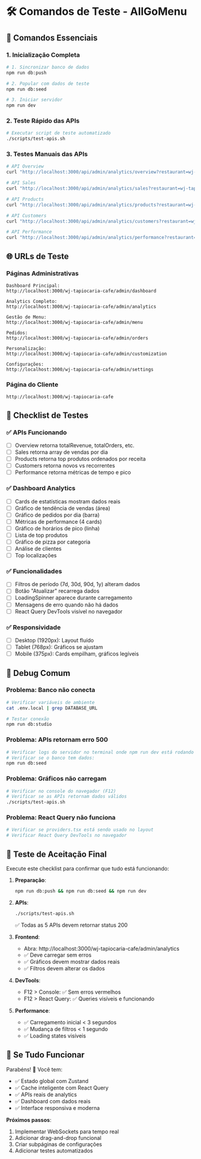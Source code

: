 # 🛠️ Comandos de Teste - AllGoMenu

## 🚀 **Comandos Essenciais**

### 1. Inicialização Completa
```bash
# 1. Sincronizar banco de dados
npm run db:push

# 2. Popular com dados de teste
npm run db:seed

# 3. Iniciar servidor
npm run dev
```

### 2. Teste Rápido das APIs
```bash
# Executar script de teste automatizado
./scripts/test-apis.sh
```

### 3. Testes Manuais das APIs
```bash
# API Overview
curl "http://localhost:3000/api/admin/analytics/overview?restaurant=wj-tapiocaria-cafe&days=30" | jq

# API Sales  
curl "http://localhost:3000/api/admin/analytics/sales?restaurant=wj-tapiocaria-cafe&days=30" | jq

# API Products
curl "http://localhost:3000/api/admin/analytics/products?restaurant=wj-tapiocaria-cafe&days=30" | jq

# API Customers
curl "http://localhost:3000/api/admin/analytics/customers?restaurant=wj-tapiocaria-cafe&days=30" | jq

# API Performance
curl "http://localhost:3000/api/admin/analytics/performance?restaurant=wj-tapiocaria-cafe&days=30" | jq
```

## 🌐 **URLs de Teste**

### Páginas Administrativas
```
Dashboard Principal:
http://localhost:3000/wj-tapiocaria-cafe/admin/dashboard

Analytics Completo:
http://localhost:3000/wj-tapiocaria-cafe/admin/analytics

Gestão de Menu:
http://localhost:3000/wj-tapiocaria-cafe/admin/menu

Pedidos:
http://localhost:3000/wj-tapiocaria-cafe/admin/orders

Personalização:
http://localhost:3000/wj-tapiocaria-cafe/admin/customization

Configurações:
http://localhost:3000/wj-tapiocaria-cafe/admin/settings
```

### Página do Cliente
```
http://localhost:3000/wj-tapiocaria-cafe
```

## 🧪 **Checklist de Testes**

### ✅ **APIs Funcionando**
- [ ] Overview retorna totalRevenue, totalOrders, etc.
- [ ] Sales retorna array de vendas por dia
- [ ] Products retorna top produtos ordenados por receita
- [ ] Customers retorna novos vs recorrentes
- [ ] Performance retorna métricas de tempo e pico

### ✅ **Dashboard Analytics**
- [ ] Cards de estatísticas mostram dados reais
- [ ] Gráfico de tendência de vendas (área)
- [ ] Gráfico de pedidos por dia (barra)
- [ ] Métricas de performance (4 cards)
- [ ] Gráfico de horários de pico (linha)
- [ ] Lista de top produtos
- [ ] Gráfico de pizza por categoria
- [ ] Análise de clientes
- [ ] Top localizações

### ✅ **Funcionalidades**
- [ ] Filtros de período (7d, 30d, 90d, 1y) alteram dados
- [ ] Botão "Atualizar" recarrega dados
- [ ] LoadingSpinner aparece durante carregamento
- [ ] Mensagens de erro quando não há dados
- [ ] React Query DevTools visível no navegador

### ✅ **Responsividade**
- [ ] Desktop (1920px): Layout fluído
- [ ] Tablet (768px): Gráficos se ajustam
- [ ] Mobile (375px): Cards empilham, gráficos legíveis

## 🐛 **Debug Comum**

### Problema: Banco não conecta
```bash
# Verificar variáveis de ambiente
cat .env.local | grep DATABASE_URL

# Testar conexão
npm run db:studio
```

### Problema: APIs retornam erro 500
```bash
# Verificar logs do servidor no terminal onde npm run dev está rodando
# Verificar se o banco tem dados:
npm run db:seed
```

### Problema: Gráficos não carregam
```bash
# Verificar no console do navegador (F12)
# Verificar se as APIs retornam dados válidos
./scripts/test-apis.sh
```

### Problema: React Query não funciona
```bash
# Verificar se providers.tsx está sendo usado no layout
# Verificar React Query DevTools no navegador
```

## 🎯 **Teste de Aceitação Final**

Execute este checklist para confirmar que tudo está funcionando:

1. **Preparação**:
   ```bash
   npm run db:push && npm run db:seed && npm run dev
   ```

2. **APIs**:
   ```bash
   ./scripts/test-apis.sh
   ```
   ✅ Todas as 5 APIs devem retornar status 200

3. **Frontend**:
   - Abra: http://localhost:3000/wj-tapiocaria-cafe/admin/analytics
   - ✅ Deve carregar sem erros
   - ✅ Gráficos devem mostrar dados reais
   - ✅ Filtros devem alterar os dados

4. **DevTools**:
   - F12 > Console: ✅ Sem erros vermelhos
   - F12 > React Query: ✅ Queries visíveis e funcionando

5. **Performance**:
   - ✅ Carregamento inicial < 3 segundos
   - ✅ Mudança de filtros < 1 segundo
   - ✅ Loading states visíveis

## 🚀 **Se Tudo Funcionar**

Parabéns! 🎉 Você tem:
- ✅ Estado global com Zustand
- ✅ Cache inteligente com React Query  
- ✅ APIs reais de analytics
- ✅ Dashboard com dados reais
- ✅ Interface responsiva e moderna

**Próximos passos**:
1. Implementar WebSockets para tempo real
2. Adicionar drag-and-drop funcional
3. Criar subpáginas de configurações
4. Adicionar testes automatizados